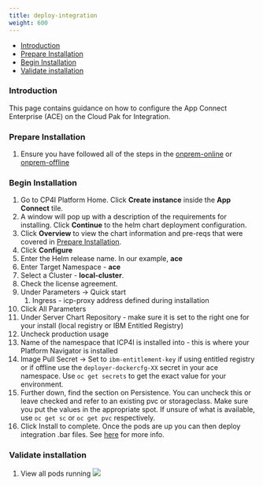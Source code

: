 ```yaml
---
title: deploy-integration
weight: 600
---
```


- [Introduction](#introduction)
- [Prepare Installation](#prepare-installation)
- [Begin Installation](#begin-installation)
- [Validate installation](#validate-installation)

### Introduction
This page contains guidance on how to configure the App Connect Enterprise (ACE) on the Cloud Pak for Integration.

### Prepare Installation

1. Ensure you have followed all of the steps in the [onprem-online](../onprem-online) or [onprem-offline](../onprem-offile)

### Begin Installation
1. Go to CP4I Platform Home. Click **Create instance** inside the **App Connect** tile.    
1. A window will pop up with a description of the requirements for installing. Click **Continue** to the helm chart deployment configuration.
  2. Click **Overview** to view the chart information and pre-reqs that were covered in [Prepare Installation](#prepare-installation).
3. Click **Configure**
4. Enter the Helm release name. In our example, **ace**
5. Enter Target Namespace - **ace**
6. Select a Cluster - **local-cluster**.
7. Check the license agreement.
8. Under Parameters -> Quick start
   1. Ingress - icp-proxy address defined during installation   
9.  Click All Parameters
10. Under Server Chart Repository - make sure it is set to the right one for your install (local registry or IBM Entitled Registry)
10. Uncheck production usage
11. Name of the namespace that ICP4I is installed into - this is where your Platform Navigator is installed
12. Image Pull Secret -> Set to `ibm-entitlement-key` if using entitled registry or if offline use the `deployer-dockercfg-XX` secret in your ace namespace.  Use `oc get secrets` to get the exact value for your environment.
13. Further down, find the section on Persistence. You can uncheck this or leave checked and refer to an existing pvc or storageclass.  Make sure you put the values in the appropriate spot.  If unsure of what is available, use `oc get sc` or `oc get pvc` respectively.
14. Click Install to complete.  Once the pods are up you can then deploy integration .bar files.  See [here](https://www.ibm.com/support/knowledgecenter/SSTTDS_11.0.0/com.ibm.ace.icp.doc/icp0015_.htm) for more info.

### Validate installation    

1. View all pods running
    ![]({site.github.url}/_content/integration/4.ace-pods.png)

